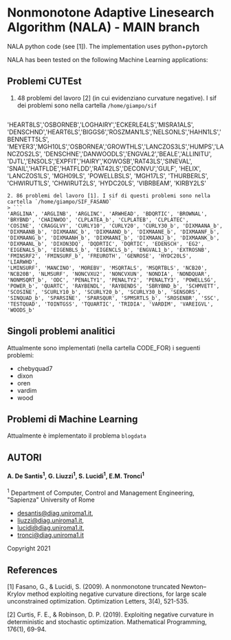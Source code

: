 # Nonmonotone Adaptive Linesearch Algorithm (NALA) - MAIN branch

NALA python code (see [1]). The implementation uses python+pytorch

 NALA has been tested on the following Machine Learning applications:

## Problemi CUTEst

1. 48 problemi del lavoro [2] (in cui evidenziano curvature negative). I sif dei problemi sono nella cartella `/home/giampo/sif`
> ```
'HEART8LS','OSBORNEB','LOGHAIRY','ECKERLE4LS','MISRA1ALS',
'DENSCHND','HEART6LS','BIGGS6','ROSZMAN1LS','NELSONLS','HAHN1LS','BENNETT5LS',
'MEYER3','MGH10LS','OSBORNEA','GROWTHLS','LANCZOS3LS','HUMPS','LANCZOS2LS',
'DENSCHNE','DANWOODLS','ENGVAL2','BEALE','ALLINITU',
'DJTL','ENSOLS','EXPFIT','HAIRY','KOWOSB','RAT43LS','SINEVAL',
'SNAIL','HATFLDE','HATFLDD','RAT42LS','DECONVU','GULF',
'HELIX', 'LANCZOS1LS', 'MGH09LS', 'POWELLBSLS', 'MGH17LS',
'THURBERLS', 'CHWIRUT1LS', 'CHWIRUT2LS', 'HYDC20LS',
'VIBRBEAM', 'KIRBY2LS'
```
2. 86 problemi del lavoro [1]. I sif di questi problemi sono nella cartella `/home/giampo/SIF_FASANO`
> ```
'ARGLINA', 'ARGLINB', 'ARGLINC', 'ARWHEAD', 'BDQRTIC', 'BROWNAL',
'BRYBND', 'CHAINWOO', 'CLPLATEA_b', 'CLPLATEB', 'CLPLATEC',
'COSINE', 'CRAGGLVY', 'CURLY10', 'CURLY20', 'CURLY30_b', 'DIXMAANA_b',
'DIXMAANB_b', 'DIXMAANC_b', 'DIXMAAND_b', 'DIXMAANE_b', 'DIXMAANF_b',
'DIXMAANG_b', 'DIXMAANH_b', 'DIXMAANI_b', 'DIXMAANJ_b', 'DIXMAANK_b',
'DIXMAANL_b', 'DIXON3DQ', 'DQDRTIC', 'DQRTIC', 'EDENSCH', 'EG2',
'EIGENALS_b', 'EIGENBLS_b', 'EIGENCLS_b', 'ENGVAL1_b', 'EXTROSNB',
'FMINSRF2', 'FMINSURF_b', 'FREUROTH', 'GENROSE', 'HYDC20LS', 'LIARWHD',
'LMINSURF', 'MANCINO', 'MOREBV', 'MSQRTALS', 'MSQRTBLS', 'NCB20',
'NCB20B', 'NLMSURF', 'NONCVXU2', 'NONCVXUN', 'NONDIA', 'NONDQUAR',
'NONMSQRT_b', 'ODC', 'PENALTY1', 'PENALTY2', 'PENALTY3', 'POWELLSG',
'POWER_b', 'QUARTC', 'RAYBENDL', 'RAYBENDS', 'SBRYBND_b', 'SCHMVETT',
'SCOSINE', 'SCURLY10_b', 'SCURLY20_b', 'SCURLY30_b', 'SENSORS',
'SINQUAD_b', 'SPARSINE', 'SPARSQUR', 'SPMSRTLS_b', 'SROSENBR', 'SSC',
'TESTQUAD', 'TOINTGSS', 'TQUARTIC', 'TRIDIA', 'VARDIM', 'VAREIGVL', 'WOODS_b'
```


 ## Singoli problemi analitici

Attualmente sono implementati (nella cartella CODE_FOR) i seguenti problemi:

   * chebyquad7
   * dixon
   * oren
   * vardim
   * wood


 ## Problemi di Machine Learning

Attualmente è implementato il problema  `blogdata`


 ## AUTORI
 #### A. De Santis<sup>1</sup>, G. Liuzzi<sup>1</sup>, S. Lucidi<sup>1</sup>, E.M. Tronci<sup>1</sup>

 <sup>1</sup> Department of Computer, Control and Management Engineering, "Sapienza" University of Rome

 - desantis@diag.uniroma1.it,
 - liuzzi@diag.uniroma1.it,
 - lucidi@diag.uniroma1.it,
 - tronci@diag.uniroma1.it


 Copyright 2021

 ## References

[1] Fasano, G., & Lucidi, S. (2009). A nonmonotone truncated Newton–Krylov
     method exploiting negative curvature directions, for large scale unconstrained
     optimization. Optimization Letters, 3(4), 521-535.

[2] Curtis, F. E., & Robinson, D. P. (2019). Exploiting negative curvature
    in deterministic and stochastic optimization. Mathematical Programming,
    176(1), 69-94.
